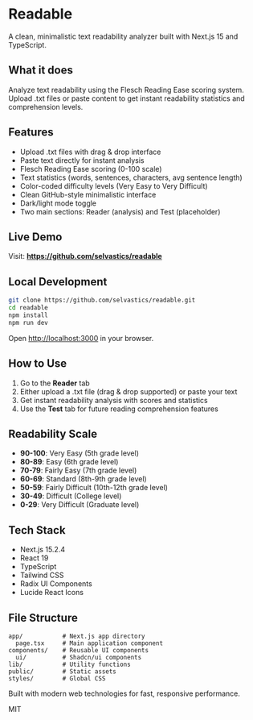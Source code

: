 # Readable

A clean, minimalistic text readability analyzer built with Next.js 15 and TypeScript.

## What it does

Analyze text readability using the Flesch Reading Ease scoring system. Upload .txt files or paste content to get instant readability statistics and comprehension levels.

## Features

- Upload .txt files with drag & drop interface
- Paste text directly for instant analysis
- Flesch Reading Ease scoring (0-100 scale)
- Text statistics (words, sentences, characters, avg sentence length)
- Color-coded difficulty levels (Very Easy to Very Difficult)
- Clean GitHub-style minimalistic interface
- Dark/light mode toggle
- Two main sections: Reader (analysis) and Test (placeholder)

## Live Demo

Visit: **https://github.com/selvastics/readable**

## Local Development

```bash
git clone https://github.com/selvastics/readable.git
cd readable
npm install
npm run dev
```

Open [http://localhost:3000](http://localhost:3000) in your browser.

## How to Use

1. Go to the **Reader** tab
2. Either upload a .txt file (drag & drop supported) or paste your text
3. Get instant readability analysis with scores and statistics
4. Use the **Test** tab for future reading comprehension features

## Readability Scale

- **90-100**: Very Easy (5th grade level)
- **80-89**: Easy (6th grade level) 
- **70-79**: Fairly Easy (7th grade level)
- **60-69**: Standard (8th-9th grade level)
- **50-59**: Fairly Difficult (10th-12th grade level)
- **30-49**: Difficult (College level)
- **0-29**: Very Difficult (Graduate level)

## Tech Stack

- Next.js 15.2.4
- React 19
- TypeScript
- Tailwind CSS
- Radix UI Components
- Lucide React Icons

## File Structure

```
app/           # Next.js app directory
  page.tsx     # Main application component
components/    # Reusable UI components
  ui/          # Shadcn/ui components
lib/           # Utility functions
public/        # Static assets
styles/        # Global CSS
```

Built with modern web technologies for fast, responsive performance.

MIT
